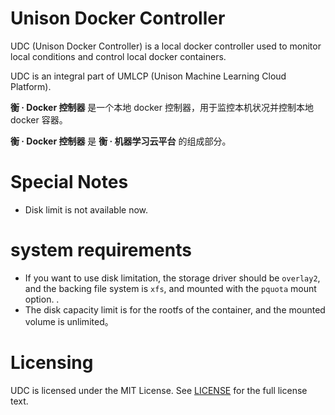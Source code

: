 # Unison Docker Controller
UDC (Unison Docker Controller) is a local docker controller used to monitor local conditions and control local docker containers.

UDC is an integral part of UMLCP (Unison Machine Learning Cloud Platform).

**衡 · Docker 控制器** 是一个本地 docker 控制器，用于监控本机状况并控制本地 docker 容器。

**衡 · Docker 控制器** 是 **衡 · 机器学习云平台** 的组成部分。

# Special Notes
+ Disk limit is not available now.

[comment]: <> (+ The host **must not** run other docker containers. Otherwise, other containers will be deleted.)

[comment]: <> (+ It is **not recommended** to run with other programs to avoid affecting the resources obtained by the container.)

# system requirements
+ If you want to use disk limitation, the storage driver should be `overlay2`, and the backing file system is `xfs`, and mounted with the `pquota` mount option. .
+ The disk capacity limit is for the rootfs of the container, and the mounted volume is unlimited。

# Licensing
UDC is licensed under the MIT License. See
[LICENSE](https://github.com/Hencent/Unison-Docker-Controller/blob/main/LICENSE) for the full
license text.